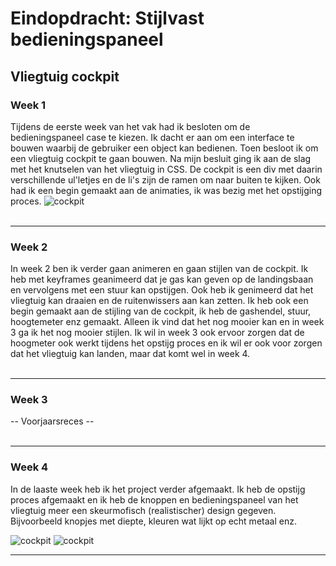 # Eindopdracht: Stijlvast bedieningspaneel 
## Vliegtuig cockpit

### Week 1
Tijdens de eerste week van het vak had ik besloten om de bedieningspaneel case te kiezen. Ik dacht er aan om een interface te bouwen waarbij de gebruiker een object kan bedienen. Toen besloot ik om een vliegtuig cockpit te gaan bouwen. Na mijn besluit ging ik aan de slag met het knutselen van het vliegtuig in CSS. De cockpit is een div met daarin verschillende ul'letjes en de li's zijn de ramen om naar buiten te kijken. Ook had ik een begin gemaakt aan de animaties, ik was bezig met het opstijging proces.
<img src="https://i.ibb.co/tBbGCqL/Schermafbeelding-2022-02-18-om-12-02-17.png" alt="cockpit"/>
<br/><br/>
<hr/>


### Week 2
In week 2 ben ik verder gaan animeren en gaan stijlen van de cockpit. Ik heb met keyframes geanimeerd dat je gas kan geven op de landingsbaan en vervolgens met een stuur kan opstijgen. Ook heb ik genimeerd dat het vliegtuig kan draaien en de ruitenwissers aan kan zetten. Ik heb ook een begin gemaakt aan de stijling van de cockpit, ik heb de gashendel, stuur, hoogtemeter enz gemaakt. Alleen ik vind dat het nog mooier kan en in week 3 ga ik het nog mooier stijlen. Ik wil in week 3 ook  ervoor zorgen dat de hoogmeter ook werkt tijdens het opstijg proces en ik wil er ook voor zorgen dat het vliegtuig kan landen, maar dat komt wel in week 4.
<br/><br/>
<hr/>

### Week 3
-- Voorjaarsreces --
<br/><br/>
<hr/>

### Week 4
In de laaste week heb ik het project verder afgemaakt. Ik heb de opstijg proces afgemaakt en ik heb de knoppen en bedieningspaneel van het vliegtuig meer een skeurmofisch (realistischer) design gegeven. Bijvoorbeeld knopjes met diepte, kleuren wat lijkt op echt metaal enz.

<img src="https://i.ibb.co/Gsbby4M/Schermafbeelding-2022-02-18-om-12-07-00.png" alt="cockpit">
<img src="https://i.ibb.co/SJCv5kZ/Schermafbeelding-2022-02-18-om-12-07-13.png" alt="cockpit"
<br/><br/>
<hr/>
